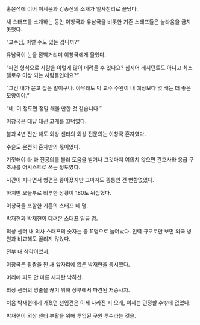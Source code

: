홍윤석에 이어 이세윤과 강종신의 소개가 일사천리로 끝났다.

새 스태프를 소개하는 동안 이창국과 유남국을 비롯한 기존 스태프들은 놀라움을 금치 못했다.

“교수님, 이럴 수도 있는 겁니까?”

유남국이 눈을 깜빡거리며 이창국에게 물었다.

“파견 형식으로 사람을 이렇게 많이 데려올 수 있나요? 심지어 레지던트도 아니고 최소 펠로우 이상 되는 사람들인데요?”

“그건 내가 묻고 싶은 말이구나. 아무래도 박 교수 수완이 내 예상보다 몇 배는 더 좋은 모양이야.”

“네, 이 정도면 정말 해볼 만한 것 같습니다.”

이창국은 대답 대신 고개를 끄덕였다.

불과 4년 전만 해도 외상 센터의 외상 전문의는 이창국 혼자였다.

수술도 온전히 혼자만의 몫이었다.

기껏해야 타 과 전공의를 불러 도움을 받거나 그것마저 여의치 않으면 간호사와 응급 구조사를 어시스트로 쓰는 정도였다.

시간이 지나면서 형편은 좋아졌지만 그마저도 똥통인 건 변함없었다.

하지만 오늘부로 비루한 상황이 180도 뒤집혔다.

이창국을 포함한 기존의 스태프 네 명.

박재현과 박재현이 데려온 스태프 일곱 명.

외상 센터 내 의사 스태프의 숫자는 총 11명으로 늘어났다. 인력 규모로만 보면 외국 병원과 비교해도 꿀리지 않았다.

전부 내 착각이었지.

이창국은 팔짱을 낀 채 앞자리에 앉은 박재현을 응시했다.

머리에 피도 안 마른 새파란 낙하산.

외상 센터의 명줄을 끊기 위해 상부에서 파견된 저승사자.

처음 박재현에게 가졌던 선입견은 이제 사라진 지 오래, 이제는 인정할 수밖에 없었다.

박재현이 외상 센터 부활을 위해 투입된 구원 투수라는 것을.
